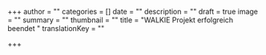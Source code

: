 +++
author = ""
categories = []
date = ""
description = ""
draft = true
image = ""
summary = ""
thumbnail = ""
title = "WALKIE Projekt erfolgreich beendet "
translationKey = ""

+++
